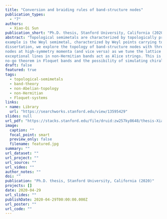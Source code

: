 ```yaml
---
title: "Conversion and braiding rules of band-structure nodes"
publication_types:
  - "7"
authors:
  - Xiao-Qi Sun
publication_short: "Ph.D. thesis, Stanford University, California (2020)"
abstract: "Topological semimetals are characterized by topologically protected band-structure nodes. One prominent
example is the Weyl semimetal, characterized by Weyl points carrying topological Chern numbers. In this
dissertation, we explore the topology of band-structure nodes with three ingredients: crystal symmetry, nonHermiticity and periodic driving. First, we show that point group symmetry facilitates a new type of topological invariant from relative homotopy theory, which determines the rules for converting generic band nodes to
nodes at high-symmetry momenta (and vice versa) as we tune the lattice Hamiltonian. Secondly, we show that
exceptional lines in non-Hermitian bands act as Alice strings. This is manifested by the reversal of the topological charge of a node, if it is braided around an exceptional line. Finally, we discuss the Nielsen-Ninomiya
no-go theorem in Floquet bands and the possibility of simulating chiral Weyl particles in the adiabatic limit."
draft: false
featured: true
tags:
  - topological-semimetals
  - band-theory
  - non-Abelian-topology
  - non-Hermitian
  - Floquet-systems
links:
- name: Library
  url: "https://searchworks.stanford.edu/view/13595429"
slides: null
url_pdf: "https://stacks.stanford.edu/file/druid:zw257ky8648/thesis-Xiaoqi-augmented.pdf"
image:
  caption: ""
  focal_point: smart
  preview_only: false
  filename: featured.jpg
summary: ""
url_dataset: ""
url_project: ""
url_source: ""
url_video: ""
author_notes: ""
doi: ""
publication: "Ph.D. thesis, Stanford University, California (2020)"
projects: []
date: 2020-04-29
url_slides: ""
publishDate: 2020-04-29T00:00:00.000Z
url_poster: ""
url_code: ""
---
```

